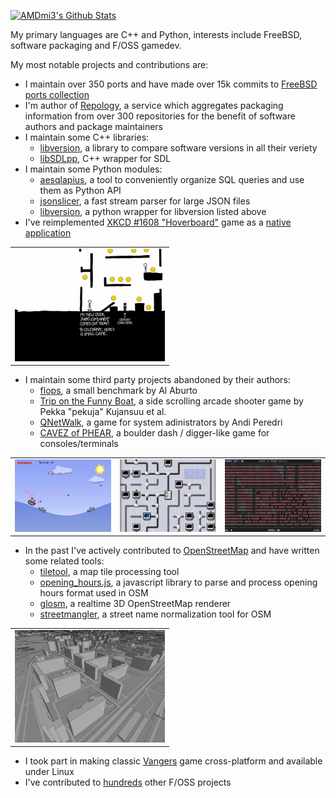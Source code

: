 [![AMDmi3's Github Stats](https://github-readme-stats.vercel.app/api?username=AMDmi3&count_private=true&show_icons=true&hide=stars&hide_border=true&include_all_commits=true)](https://github-readme-stats.vercel.app/api?username=AMDmi3&count_private=true&show_icons=true&hide=stars&hide_border=true&include_all_commits=true)

My primary languages are C++ and Python, interests include FreeBSD, software packaging and F/OSS gamedev.

My most notable projects and contributions are:
* I maintain over 350 ports and have made over 15k commits to [FreeBSD ports collection](https://www.freebsd.org/ports/)
* I'm author of [Repology](https://repology.org/), a service which aggregates packaging information from over 300 repositories for the benefit of software authors and package maintainers
* I maintain some C++ libraries:
  * [libversion](https://github.com/repology/libversion/), a library to compare software versions in all their veriety
  * [libSDLpp](https://github.com/libSDL2pp/libSDL2pp), C++ wrapper for SDL
* I maintain some Python modules:
  * [aesqlapius](https://pypi.org/project/aesqlapius/), a tool to conveniently organize SQL queries and use them as Python API
  * [jsonslicer](https://pypi.org/project/jsonslicer/), a fast stream parser for large JSON files
  * [libversion](https://pypi.org/project/libversion/), a python wrapper for libversion listed above
* I've reimplemented [XKCD #1608 "Hoverboard"](https://xkcd.com/1608/) game as a [native application](https://github.com/AMDmi3/hoverboard-sdl)

<table align="center">
	<tr>
		<td><img src="thumbs/hoverboard.png"></td>
	</tr>
</table>

* I maintain some third party projects abandoned by their authors:
  * [flops](https://github.com/AMDmi3/flops), a small benchmark by Al Aburto
  * [Trip on the Funny Boat](https://github.com/AMDmi3/funnyboat), a side scrolling arcade shooter game by Pekka "pekuja" Kujansuu et al.
  * [QNetWalk](https://github.com/AMDmi3/qnetwalk), a game for system adinistrators by Andi Peredri
  * [CAVEZ of PHEAR](https://github.com/AMDmi3/cavezofphear), a boulder dash / digger-like game for consoles/terminals

<table align="center">
	<tr>
		<td><img src="thumbs/funnyboat.png"></td>
		<td><img src="thumbs/qnetwalk.png"></td>
		<td><img src="thumbs/cavezofphear.png"></td>
	</tr>
</table>

* In the past I've actively contributed to [OpenStreetMap](https://www.openstreetmap.org) and have written some related tools:
  * [tiletool](https://github.com/AMDmi3/tiletool), a map tile processing tool
  * [opening_hours.js](https://github.com/AMDmi3/opening_hours.js), a javascript library to parse and process opening hours format used in OSM
  * [glosm](https://github.com/AMDmi3/glosm), a realtime 3D OpenStreetMap renderer
  * [streetmangler](https://github.com/AMDmi3/streetmangler), a street name normalization tool for OSM

<table align="center">
	<tr>
		<td><img src="thumbs/glosm.png"></td>
	</tr>
</table>

* I took part in making classic [Vangers](https://github.com/KranX/Vangers) game cross-platform and available under Linux
* I've contributed to [hundreds](https://www.openhub.net/accounts/AMDmi3/positions) other F/OSS projects
